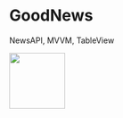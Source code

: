 # GoodNews
NewsAPI, MVVM, TableView

<a href="url"><img src="https://user-images.githubusercontent.com/31929901/190627761-cedfae71-9325-4e61-aea7-213e24e9cbc4.png" align="left" width="100"></a>
